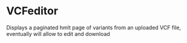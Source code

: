 # VCFeditor
Displays a paginated hmlt page of variants from an uploaded VCF file, eventually will allow to edit and download
